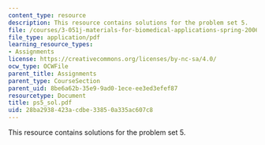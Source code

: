 ```yaml
---
content_type: resource
description: This resource contains solutions for the problem set 5.
file: /courses/3-051j-materials-for-biomedical-applications-spring-2006/28ba2938423acdbe33850a335ac607c8_ps5_sol.pdf
file_type: application/pdf
learning_resource_types:
- Assignments
license: https://creativecommons.org/licenses/by-nc-sa/4.0/
ocw_type: OCWFile
parent_title: Assignments
parent_type: CourseSection
parent_uid: 8be6a62b-35e9-9ad0-1ece-ee3ed3efef87
resourcetype: Document
title: ps5_sol.pdf
uid: 28ba2938-423a-cdbe-3385-0a335ac607c8
---
```

This resource contains solutions for the problem set 5.